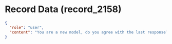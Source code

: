 # Record Data (record_2158)

```json
{
  "role": "user",
  "content": "You are a new model, do you agree with the last response?"
}
```
